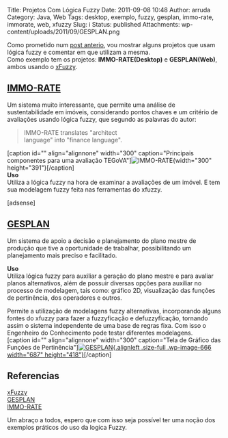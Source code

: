 Title: Projetos Com Lógica Fuzzy
Date: 2011-09-08 10:48
Author: arruda
Category: Java, Web
Tags: desktop, exemplo, fuzzy, gesplan, immo-rate, immorate, web, xfuzzy
Slug: i
Status: published
Attachments: wp-content/uploads/2011/09/GESPLAN.png

Como prometido num [post anterio](%20http://www.arruda.blog.br/?p=534), vou mostrar alguns projetos que usam lógica fuzzy e comentar em que utilizam a mesma.  
Como exemplo tem os projetos: **IMMO-RATE(Desktop)** e **GESPLAN(Web)**, ambos usando o [xFuzzy](http://www2.imse-cnm.csic.es/Xfuzzy/).

[IMMO-RATE](http://www.hausderzukunft.at/results.html/id4596)
-------------------------------------------------------------

Um sistema muito interessante, que permite uma análise de sustentabilidade em imóveis, considerando pontos chaves e um critério de avaliações usando lógica fuzzy, que segundo as palavras do autor:

> IMMO-RATE translates "architect  
> language" into "finance language".

\[caption id="" align="alignnone" width="300" caption="Principais componentes para uma avaliação TEGoVA"\]![IMMO-RATE](http://www.hausderzukunft.at/imgcache/hdz_img/hdz_immorate_en_large_450.gif "IMMO-RATE"){width="300" height="391"}\[/caption\]  
**Uso**  
Utiliza a lógica fuzzy na hora de examinar a avaliações de um imóvel. E tem sua modelagem fuzzy feita nas ferramentas do xfuzzy.

\[adsense\]

[GESPLAN](http://ead.deap.int.gov.br/course/view.php?id=12)
-----------------------------------------------------------

Um sistema de apoio a decisão e planejamento do plano mestre de produção que tive a oportunidade de trabalhar, possibilitando um planejamento mais preciso e facilitado.

**Uso**  
Utiliza lógica fuzzy para auxiliar a geração do plano mestre e para avaliar planos alternativos, além de possuir diversas opções para auxiliar no processo de modelagem, tais como: gráfico 2D, visualização das funções de pertinência, dos operadores e outros.

Permite a utilização de modelagens fuzzy alternativas, incorporando alguns fontes do xfuzzy para fazer a fuzzyficaçâo e defuzzyficaçâo, tornando assim o sistema independente de uma base de regras fixa. Com isso o Engenheiro do Conhecimento pode testar diferentes modelagens.  
\[caption id="" align="alignnone" width="300" caption="Tela de Gráfico das Funções de Pertinência"\][![]({static}wp-content/uploads/2011/09/GESPLAN.png "GESPLAN"){.alignleft .size-full .wp-image-666 width="687" height="418"}]({static}wp-content/uploads/2011/09/GESPLAN.png)\[/caption\]

Referencias
-----------

[xFuzzy](http://www2.imse-cnm.csic.es/Xfuzzy/)  
[GESPLAN](http://ead.deap.int.gov.br/course/view.php?id=12)  
[IMMO-RATE](http://www.nachhaltigwirtschaften.at/hdz_pdf/0659_immorate.pdf)

Um abraço a todos, espero que com isso seja possível ter uma noção dos exemplos práticos do uso da logica Fuzzy.
